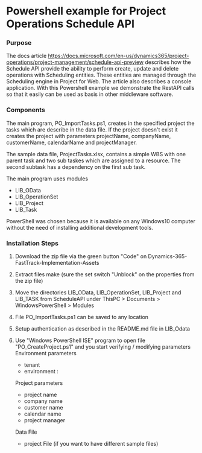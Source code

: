 # Powershell example for Project Operations Schedule API

### Purpose
The docs article https://docs.microsoft.com/en-us/dynamics365/project-operations/project-management/schedule-api-preview describes how the Schedule API provide the ability to perform create, update and delete operations with Scheduling entities. These entities are managed through the Scheduling engine in Project for Web. 
The article also describes a console application.
With this Powershell example we demonstrate the RestAPI calls so that it easily can be used as basis in other middleware software. 

### Components
The main program, PO_ImportTasks.ps1, creates in the specified project the tasks which are describe in the data file. If the project doesn't exist it creates the project with parameters projectName, companyName, customerName, calendarName and projectManager.

The sample data file, ProjectTasks.xlsx, contains a simple WBS with one parent task and two sub taskes which are assigned to a resource. The second subtask has a dependency on the first sub task. 

The main program uses modules 
  * LIB_OData
  * LIB_OperationSet
  * LIB_Project
  * LIB_Task

PowerShell was chosen because it is available on any Windows10 computer without the need of installing additional development tools.

### Installation Steps

1) Download the zip file via the green button "Code" on Dynamics-365-FastTrack-Implementation-Assets
2) Extract files make (sure the set switch "Unblock" on the properties from the zip file)
3) Move the directories LIB_OData, LIB_OperationSet, LIB_Project and LIB_TASK from ScheduleAPI under ThisPC > Documents > WindowsPowerShell > Modules 
4) File PO_ImportTasks.ps1 can be saved to any location
5) Setup authentication as described in the README.md file in LIB_Odata
6) Use "Windows PowerShell ISE" program to open file "PO_CreateProject.ps1" and you start verifying / modifying parameters 
   Environment parameters
    * tenant
    * environment : 

   Project parameters
    * project name
    * company name
    * customer name 
    * calendar name
    * project manager
   
   Data File 
    * project File (if you want to have different sample files)

